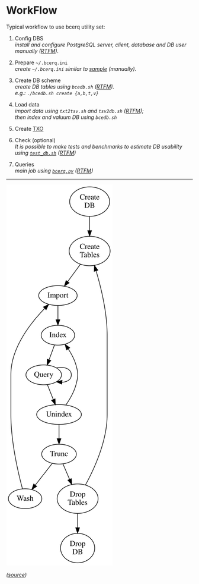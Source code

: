 # WorkFlow

Typical workflow to use bcerq utility set:

1. Config DBS  
  _install and configure PostgreSQL server, client, database and DB user manually ([RTFM](DBS.md))._

1. Prepare `~/.bcerq.ini`  
   _create `~/.bcerq.ini` similar to [sample](bcerq.ini) (manually)._

1. Create DB scheme  
   _create DB tables using `bcedb.sh` ([RTFM](DB.md))._  
   _e.g.: `./bcedb.sh create {a,b,t,v}`_
1. Load data  
   _import data using `txt2tsv.sh` and `tsv2db.sh` ([RTFM](ImpEx.md));_  
   _then index and valuum DB using `bcedb.sh`_
1. Create [TXO](TXO.md)
1. Check (optional)  
   _It is possible to make tests and benchmarks to estimate DB usability using [`test_db.sh`](../test_db.sh) ([RTFM](Test_DB.md))_
1. Queries  
   _main job using [`bcerq.py`](../bcerq.py) ([RTFM](BCERQ.md))_

----

![Comics](WorkFlow.svg)

_([source](WorkFlow.dot))_
